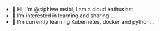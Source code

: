 - 👋 Hi, I’m @siphiwe msibi, I am a cloud enthusiast 
- 👀 I’m interested in learning and sharing ...
- 🌱 I’m currently learning Kubernetes, docker and python...



